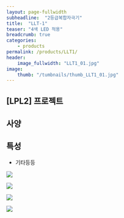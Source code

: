 ```yaml
---
layout: page-fullwidth
subheadline:  "2등급복합자극기"
title:  "LLT-1"
teaser: "4색 LED 적용"
breadcrumb: true
categories:
    - products
permalink: /products/LLT1/
header:
    image_fullwidth: "LLT1_01.jpg"
image:
    thumb: "/tumbnails/thumb_LLT1_01.jpg"
---
```


## [LPL2] 프로젝트

## 사양

## 특성

* 기타등등

![](LLT1_02.png)

![](LLT1_03.png)

![](LLT1_04.gif)

![](LLT1_05.gif)


